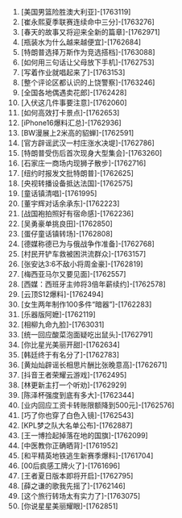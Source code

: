
1. [美国男篮险胜澳大利亚]-[1763119]
1. [崔永熙夏季联赛连续命中三分]-[1763276]
1. [春天的故事又将迎来全新的篇章]-[1762971]
1. [瓶装水为什么越来越便宜]-[1762684]
1. [特朗普选择万斯作为竞选搭档]-[1763088]
1. [如何用三句话让父母放下手机]-[1762753]
1. [写着作业就唱起来了]-[1763153]
1. [整个评论区都认识的上饶警察]-[1763246]
1. [全国各地偶遇卖花郎]-[1762428]
1. [入伏这几件事要注意]-[1762060]
1. [如何高效打卡景点]-[1762653]
1. [iPhone16爆料汇总]-[1762936]
1. [BW漫展上2米高的貂蝉]-[1762591]
1. [官方辟谣武汉一村庄涨水决堤]-[1762786]
1. [特朗普受伤后首次现身大型集会]-[1763260]
1. [石家庄一商场内现狮子散步]-[1762716]
1. [纽约时报发文批特朗普]-[1762625]
1. [央视转播设备抵达法国]-[1762575]
1. [童话镇清唱]-[1761995]
1. [董宇辉对话余承东]-[1762223]
1. [战国袍拍照好有宿命感]-[1762236]
1. [吴勇豪单挑良田]-[1762850]
1. [蛋仔童话镇转场]-[1762808]
1. [德媒称德已为与俄战争作准备]-[1762768]
1. [村民开铲车救被困洪流群众]-[1763157]
1. [张安达3:6不敌小将周金豪]-[1762819]
1. [梅西亚马尔又要见面]-[1762557]
1. [西媒：西班牙主帅将3倍年薪续约]-[1762578]
1. [云顶S12爆料]-[1762494]
1. [女生两年制作100多件“暗器”]-[1762283]
1. [乐器版阿嬷]-[1762119]
1. [相柳九命九脸]-[1763031]
1. [统一回应酸菜泡面疑吃出鼠头]-[1762791]
1. [你比星光美丽开甜]-[1762634]
1. [韩廷终于有名分了]-[1762783]
1. [黄灿灿辟谣长相思片酬比张晚意高]-[1762671]
1. [抖音王者荣耀云游戏]-[1762495]
1. [林更新主打一个听劝]-[1762929]
1. [陈泽杯强度到底有多大]-[1762344]
1. [业内回应工资卡转账限额降到500元]-[1762576]
1. [巧了你也穿了白色入镜]-[1762543]
1. [KPL梦之队大名单公布]-[1762887]
1. [王一博捡起掉落在地的国旗]-[1762099]
1. [中医教你正确晒背]-[1761952]
1. [和平精英地铁逃生新赛季爆料]-[1761704]
1. [00后疯感工牌火了]-[1761696]
1. [王者夏日版本即将开启]-[1762795]
1. [薛之谦的歌我先摇了]-[1762146]
1. [这个旅行转场太有实力了]-[1763075]
1. [你说星星美丽耀眼]-[1762851]